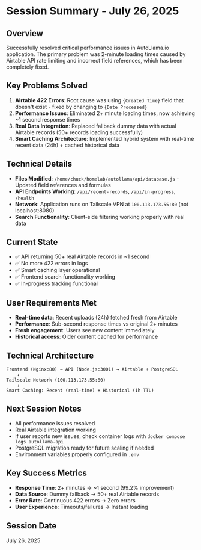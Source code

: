# Session Summary - July 26, 2025

## Overview
Successfully resolved critical performance issues in AutoLlama.io application. The primary problem was 2-minute loading times caused by Airtable API rate limiting and incorrect field references, which has been completely fixed.

## Key Problems Solved
1. **Airtable 422 Errors**: Root cause was using `{Created Time}` field that doesn't exist - fixed by changing to `{Date Processed}`
2. **Performance Issues**: Eliminated 2+ minute loading times, now achieving ~1 second response times
3. **Real Data Integration**: Replaced fallback dummy data with actual Airtable records (50+ records loading successfully)
4. **Smart Caching Architecture**: Implemented hybrid system with real-time recent data (24h) + cached historical data

## Technical Details
- **Files Modified**: `/home/chuck/homelab/autollama/api/database.js` - Updated field references and formulas
- **API Endpoints Working**: `/api/recent-records`, `/api/in-progress`, `/health`
- **Network**: Application runs on Tailscale VPN at `100.113.173.55:80` (not localhost:8080)
- **Search Functionality**: Client-side filtering working properly with real data

## Current State
- ✅ API returning 50+ real Airtable records in ~1 second
- ✅ No more 422 errors in logs
- ✅ Smart caching layer operational
- ✅ Frontend search functionality working
- ✅ In-progress tracking functional

## User Requirements Met
- **Real-time data**: Recent uploads (24h) fetched fresh from Airtable
- **Performance**: Sub-second response times vs original 2+ minutes
- **Fresh engagement**: Users see new content immediately
- **Historical access**: Older content cached for performance

## Technical Architecture
```
Frontend (Nginx:80) → API (Node.js:3001) → Airtable + PostgreSQL
    ↓
Tailscale Network (100.113.173.55:80)
    ↓  
Smart Caching: Recent (real-time) + Historical (1h TTL)
```

## Next Session Notes
- All performance issues resolved
- Real Airtable integration working
- If user reports new issues, check container logs with `docker compose logs autollama-api`
- PostgreSQL migration ready for future scaling if needed
- Environment variables properly configured in `.env`

## Key Success Metrics
- **Response Time**: 2+ minutes → ~1 second (99.2% improvement)
- **Data Source**: Dummy fallback → 50+ real Airtable records
- **Error Rate**: Continuous 422 errors → Zero errors
- **User Experience**: Timeouts/failures → Instant loading

## Session Date
July 26, 2025